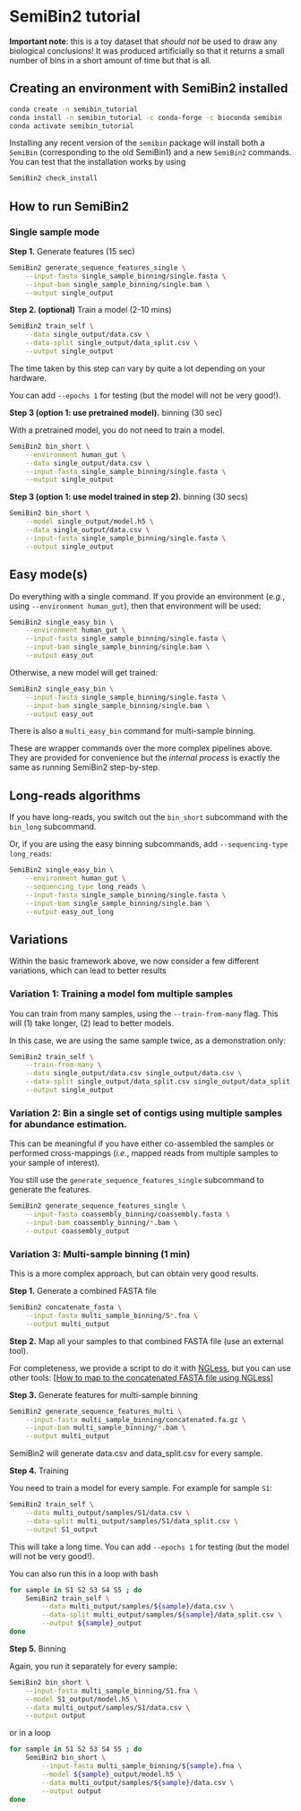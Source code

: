 # SemiBin2 tutorial

**Important note**: this is a toy dataset that _should not_ be used to draw any biological conclusions! It was produced artificially so that it returns a small number of bins in a short amount of time but that is all.

## Creating an environment with SemiBin2 installed

```bash
conda create -n semibin_tutorial
conda install -n semibin_tutorial -c conda-forge -c bioconda semibin
conda activate semibin_tutorial
```

Installing any recent version of the `semibin` package will install both a `SemiBin` (corresponding to the old SemiBin1) and a new `SemiBin2` commands. You can test that the installation works by using

```bash
SemiBin2 check_install
```

## How to run SemiBin2

### Single sample mode

**Step 1.** Generate features (15 sec)

```bash
SemiBin2 generate_sequence_features_single \
    --input-fasta single_sample_binning/single.fasta \
    --input-bam single_sample_binning/single.bam \
    --output single_output
```

**Step 2. (optional)** Train a model (2-10 mins)

```bash
SemiBin2 train_self \
    --data single_output/data.csv \
    --data-split single_output/data_split.csv \
    --output single_output
```

The time taken by this step can vary by quite a lot depending on your hardware.

You can add `--epochs 1` for testing (but the model will not be very good!).

**Step 3 (option 1: use pretrained model).** binning (30 sec)

With a pretrained model, you do not need to train a model.

```bash
SemiBin2 bin_short \
    --environment human_gut \
    --data single_output/data.csv \
    --input-fasta single_sample_binning/single.fasta \
    --output single_output
```

**Step 3 (option 1: use model trained in step 2).** binning (30 secs)

```bash
SemiBin2 bin_short \
    --model single_output/model.h5 \
    --data single_output/data.csv \
    --input-fasta single_sample_binning/single.fasta \
    --output single_output
```

## Easy mode(s)

Do everything with a single command. If you provide an environment (_e.g._,
using `--environment human_gut`), then that environment will be used:

```bash
SemiBin2 single_easy_bin \
    --environment human_gut \
    --input-fasta single_sample_binning/single.fasta \
    --input-bam single_sample_binning/single.bam \
    --output easy_out
```

Otherwise, a new model will get trained:

```bash
SemiBin2 single_easy_bin \
    --input-fasta single_sample_binning/single.fasta \
    --input-bam single_sample_binning/single.bam \
    --output easy_out
```

There is also a `multi_easy_bin` command for multi-sample binning.

These are wrapper commands over the more complex pipelines above. They are
provided for convenience but the _internal process_ is exactly the same as
running SemiBin2 step-by-step.

## Long-reads algorithms

If you have long-reads, you switch out the `bin_short` subcommand with the `bin_long` subcommand.

Or, if you are using the easy binning subcommands, add `--sequencing-type long_reads`:

```bash
SemiBin2 single_easy_bin \
    --environment human_gut \
    --sequencing_type long_reads \
    --input-fasta single_sample_binning/single.fasta \
    --input-bam single_sample_binning/single.bam \
    --output easy_out_long
```

## Variations

Within the basic framework above, we now consider a few different variations, which can lead to better results

### Variation 1: Training a model fom multiple samples

You can train from many samples, using the `--train-from-many` flag. This will (1) take longer, (2) lead to better models.

In this case, we are using the same sample twice, as a demonstration only:

```bash
SemiBin2 train_self \
    --train-from-many \
    --data single_output/data.csv single_output/data.csv \
    --data-split single_output/data_split.csv single_output/data_split.csv \
    --output single_output
```

### Variation 2: Bin a single set of contigs using multiple samples for abundance estimation.

This can be meaningful if you have either co-assembled the samples or performed cross-mappings (_i.e._, mapped reads from multiple samples to your sample of interest).

You still use the `generate_sequence_features_single` subcommand to generate the features.

```bash
SemiBin2 generate_sequence_features_single \
    --input-fasta coassembly_binning/coassembly.fasta \
    --input-bam coassembly_binning/*.bam \
    --output coassembly_output
```

### Variation 3: Multi-sample binning (1 min)

This is a more complex approach, but can obtain very good results.

**Step 1.** Generate a combined FASTA file

```bash
SemiBin2 concatenate_fasta \
    --input-fasta multi_sample_binning/S*.fna \
    --output multi_output
```

**Step 2.** Map all your samples to that combined FASTA file (use an external tool).

For completeness, we provide a script to do it with [NGLess](https://ngless.embl.de/), but you can use other tools: [[How to map to the concatenated FASTA file using NGLess](Mapping-To-Concatenate-FASTA.md)]

**Step 3.** Generate features for multi-sample binning

```bash
SemiBin2 generate_sequence_features_multi \
    --input-fasta multi_sample_binning/concatenated.fa.gz \
    --input-bam multi_sample_binning/*.bam \
    --output multi_output
```

SemiBin2 will generate data.csv and data_split.csv for every sample.

**Step 4.** Training

You need to train a model for every sample. For example for sample `S1`:

```bash
SemiBin2 train_self \
    --data multi_output/samples/S1/data.csv \
    --data-split multi_output/samples/S1/data_split.csv \
    --output S1_output
```

This will take a long time. You can add `--epochs 1` for testing (but the model will not be very good!).

You can also run this in a loop with bash

```bash
for sample in S1 S2 S3 S4 S5 ; do
    SemiBin2 train_self \
        --data multi_output/samples/${sample}/data.csv \
        --data-split multi_output/samples/${sample}/data_split.csv \
        --output ${sample}_output
done
```

**Step 5.** Binning

Again, you run it separately for every sample:

```bash
SemiBin2 bin_short \
    --input-fasta multi_sample_binning/S1.fna \
    --model S1_output/model.h5 \
    --data multi_output/samples/S1/data.csv \
    --output output
```

or in a loop

```bash
for sample in S1 S2 S3 S4 S5 ; do
    SemiBin2 bin_short \
        --input-fasta multi_sample_binning/${sample}.fna \
        --model ${sample}_output/model.h5 \
        --data multi_output/samples/${sample}/data.csv \
        --output output
done
```
